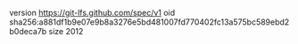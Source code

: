 version https://git-lfs.github.com/spec/v1
oid sha256:a881df1b9e07e9b8a3276e5bd481007fd770402fc13a575bc589ebd2b0deca7b
size 2012

